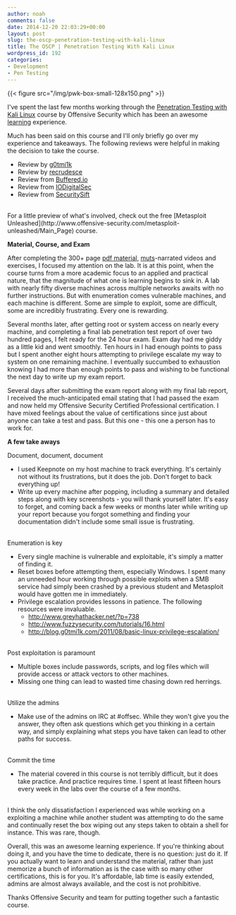 ```yaml
---
author: noah
comments: false
date: 2014-12-20 22:03:29+00:00
layout: post
slug: the-oscp-penetration-testing-with-kali-linux
title: The OSCP | Penetration Testing With Kali Linux
wordpress_id: 192
categories:
- Development
- Pen Testing
---
```


{{< figure src="/img/pwk-box-small-128x150.png" >}}  

I've spent the last few months working through the [Penetration Testing with Kali Linux](http://www.offensive-security.com/information-security-training/penetration-testing-with-kali-linux/) course by Offensive Security which has been an awesome [learning](http://www.offensive-security.com/documentation/penetration-testing-with-kali.pdf) experience.

Much has been said on this course and I'll only briefly go over my experience and takeaways. The following reviews were helpful in making the decision to take the course.

  * Review by [g0tmi1k](https://blog.g0tmi1k.com/2011/07/pentesting-with-backtrack-pwb/)
  * Review by [recrudesce](http://fourfourfourfour.co/2014/04/20/oscp-review/)
  * Review from [Buffered.io](http://buffered.io/posts/oscp-and-me/)
  * Review from [IODigitalSec](http://www.iodigitalsec.com/offensive-security-pwb-course-and-oscp-certification-review/)
  * Review from [SecuritySift](http://www.securitysift.com/offsec-pwb-oscp/)

  <br/>
For a little preview of what's involved, check out the free [Metasploit Unleashed](http://www.offensive-security.com/metasploit-unleashed/Main_Page) course.

**Material, Course, and Exam**

After completing the 300+ page [pdf material](http://www.offensive-security.com/documentation/penetration-testing-with-kali.pdf), [muts](http://www.offensive-security.com/about-us/)-narrated videos and exercises, I
focused my attention on the lab. It is at this point, when the course turns from a more academic focus to an applied and practical nature, that the magnitude of what one is learning begins to sink in. A lab with nearly fifty diverse machines across multiple networks awaits with no further instructions. But with enumeration comes vulnerable machines, and each machine is different. Some are simple to exploit, some are difficult, some are incredibly frustrating. Every one is rewarding.

Several months later, after getting root or system access on nearly every machine, and completing a final lab penetration test report of over two hundred pages, I felt ready for the 24 hour exam. Exam day had me giddy as a little kid and went smoothly. Ten hours in I had enough points to pass but I spent another eight hours attempting to privilege escalate my way to system on one remaining machine. I eventually succumbed to exhaustion knowing I had more than enough points to pass and wishing to be functional the next day to write up my exam report.

Several days after submitting the exam report along with my final lab report, I received the much-anticipated email stating that I had passed the exam and now held my Offensive Security Certified Professional certification. I have mixed feelings about the value of certifications since just about anyone can take a test and pass. But this one - this one a person has to work for.

**A few take aways**

Document, document, document
	
  * I used Keepnote on my host machine to track everything. It's certainly not without its frustrations, but it does the job. Don't forget to back everything up!
  * Write up every machine after popping, including a summary and detailed steps along with key screenshots - you will thank yourself later. It's easy to forget, and coming back a few weeks or months later while writing up your report because you forgot something and finding your documentation didn't include some small issue is frustrating.
  
  <br/>
Enumeration is key
	
  * Every single machine is vulnerable and exploitable, it's simply a matter of finding it.
  * Reset boxes before attempting them, especially Windows. I spent many an unneeded hour working through possible exploits when a SMB service had simply
been crashed by a previous student and Metasploit would have gotten me in immediately.
  * Privilege escalation provides lessons in patience. The following resources were invaluable.
    * http://www.greyhathacker.net/?p=738
    * http://www.fuzzysecurity.com/tutorials/16.html
    * http://blog.g0tmi1k.com/2011/08/basic-linux-privilege-escalation/  
  
  <br/> 
Post exploitation is paramount
	
  * Multiple boxes include passwords, scripts, and log files which will provide access or attack vectors to other machines.
  * Missing one thing can lead to wasted time chasing down red herrings.

  <br/>
Utilize the admins
	
  * Make use of the admins on IRC at #offsec. While they won't give you the answer, they often ask questions which get you thinking in a certain way, and simply explaining what steps you have taken can lead to other paths for success.

  <br/>
Commit the time
	
  * The material covered in this course is not terribly difficult, but it does take practice. And practice requires time. I spent at least fifteen hours every week in the labs over the course of a few months.  

  <br/>
I think the only dissatisfaction I experienced was while working on a exploiting a machine while another student was attempting to do the same and continually reset the box wiping out any steps taken to obtain a shell for instance. This was rare, though.

Overall, this was an awesome learning experience. If you're thinking about doing it, and you have the time to dedicate, there is no question: just do it. If you actually want to learn and understand the material, rather than just memorize a bunch of information as is the case with so many other certifications, this is for you. It's affordable, lab time is easily extended, admins are almost always available, and the cost is not prohibitive.

Thanks Offensive Security and team for putting together such a fantastic course.

